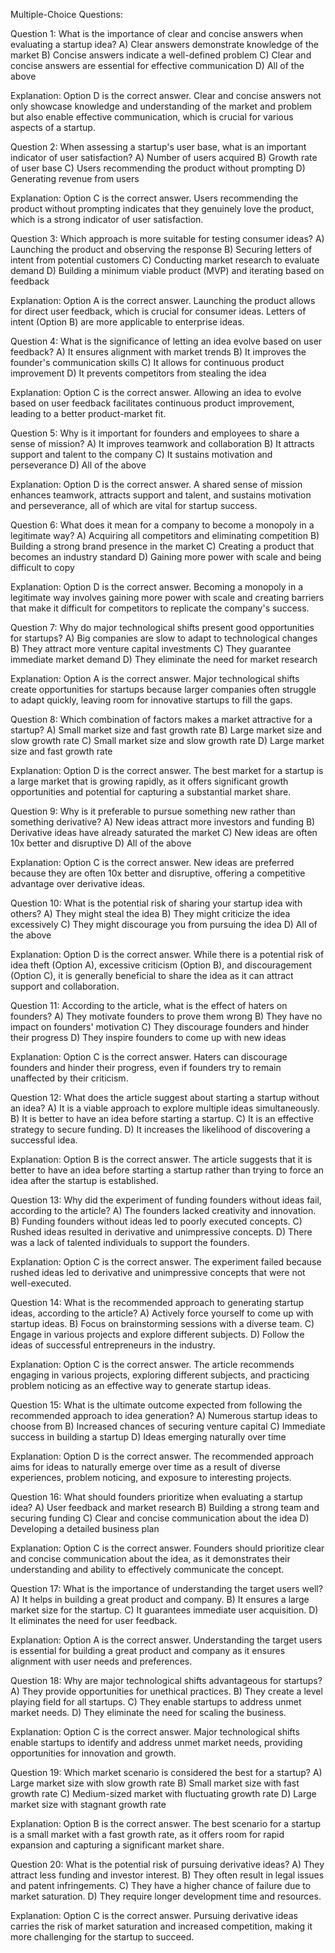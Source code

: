 Multiple-Choice Questions:

Question 1:
What is the importance of clear and concise answers when evaluating a startup idea?
A) Clear answers demonstrate knowledge of the market
B) Concise answers indicate a well-defined problem
C) Clear and concise answers are essential for effective communication
D) All of the above

Explanation: Option D is the correct answer. Clear and concise answers not only showcase knowledge and understanding of the market and problem but also enable effective communication, which is crucial for various aspects of a startup.

Question 2:
When assessing a startup's user base, what is an important indicator of user satisfaction?
A) Number of users acquired
B) Growth rate of user base
C) Users recommending the product without prompting
D) Generating revenue from users

Explanation: Option C is the correct answer. Users recommending the product without prompting indicates that they genuinely love the product, which is a strong indicator of user satisfaction.

Question 3:
Which approach is more suitable for testing consumer ideas?
A) Launching the product and observing the response
B) Securing letters of intent from potential customers
C) Conducting market research to evaluate demand
D) Building a minimum viable product (MVP) and iterating based on feedback

Explanation: Option A is the correct answer. Launching the product allows for direct user feedback, which is crucial for consumer ideas. Letters of intent (Option B) are more applicable to enterprise ideas.

Question 4:
What is the significance of letting an idea evolve based on user feedback?
A) It ensures alignment with market trends
B) It improves the founder's communication skills
C) It allows for continuous product improvement
D) It prevents competitors from stealing the idea

Explanation: Option C is the correct answer. Allowing an idea to evolve based on user feedback facilitates continuous product improvement, leading to a better product-market fit.

Question 5:
Why is it important for founders and employees to share a sense of mission?
A) It improves teamwork and collaboration
B) It attracts support and talent to the company
C) It sustains motivation and perseverance
D) All of the above

Explanation: Option D is the correct answer. A shared sense of mission enhances teamwork, attracts support and talent, and sustains motivation and perseverance, all of which are vital for startup success.

Question 6:
What does it mean for a company to become a monopoly in a legitimate way?
A) Acquiring all competitors and eliminating competition
B) Building a strong brand presence in the market
C) Creating a product that becomes an industry standard
D) Gaining more power with scale and being difficult to copy

Explanation: Option D is the correct answer. Becoming a monopoly in a legitimate way involves gaining more power with scale and creating barriers that make it difficult for competitors to replicate the company's success.

Question 7:
Why do major technological shifts present good opportunities for startups?
A) Big companies are slow to adapt to technological changes
B) They attract more venture capital investments
C) They guarantee immediate market demand
D) They eliminate the need for market research

Explanation: Option A is the correct answer. Major technological shifts create opportunities for startups because larger companies often struggle to adapt quickly, leaving room for innovative startups to fill the gaps.

Question 8:
Which combination of factors makes a market attractive for a startup?
A) Small market size and fast growth rate
B) Large market size and slow growth rate
C) Small market size and slow growth rate
D) Large market size and fast growth rate

Explanation: Option D is the correct answer. The best market for a startup is a large market that is growing rapidly, as it offers significant growth opportunities and potential for capturing a substantial market share.

Question 9:
Why is it preferable to pursue something new rather than something derivative?
A) New ideas attract more investors and funding
B) Derivative ideas have already saturated the market
C) New ideas are often 10x better and disruptive
D) All of the above

Explanation: Option C is the correct answer. New ideas are preferred because they are often 10x better and disruptive, offering a competitive advantage over derivative ideas.

Question 10:
What is the potential risk of sharing your startup idea with others?
A) They might steal the idea
B) They might criticize the idea excessively
C) They might discourage you from pursuing the idea
D) All of the above

Explanation: Option D is the correct answer. While there is a potential risk of idea theft (Option A), excessive criticism (Option B), and discouragement (Option C), it is generally beneficial to share the idea as it can attract support and collaboration.

Question 11:
According to the article, what is the effect of haters on founders?
A) They motivate founders to prove them wrong
B) They have no impact on founders' motivation
C) They discourage founders and hinder their progress
D) They inspire founders to come up with new ideas

Explanation: Option C is the correct answer. Haters can discourage founders and hinder their progress, even if founders try to remain unaffected by their criticism.

Question 12:
What does the article suggest about starting a startup without an idea?
A) It is a viable approach to explore multiple ideas simultaneously.
B) It is better to have an idea before starting a startup.
C) It is an effective strategy to secure funding.
D) It increases the likelihood of discovering a successful idea.

Explanation: Option B is the correct answer. The article suggests that it is better to have an idea before starting a startup rather than trying to force an idea after the startup is established.

Question 13:
Why did the experiment of funding founders without ideas fail, according to the article?
A) The founders lacked creativity and innovation.
B) Funding founders without ideas led to poorly executed concepts.
C) Rushed ideas resulted in derivative and unimpressive concepts.
D) There was a lack of talented individuals to support the founders.

Explanation: Option C is the correct answer. The experiment failed because rushed ideas led to derivative and unimpressive concepts that were not well-executed.

Question 14:
What is the recommended approach to generating startup ideas, according to the article?
A) Actively force yourself to come up with startup ideas.
B) Focus on brainstorming sessions with a diverse team.
C) Engage in various projects and explore different subjects.
D) Follow the ideas of successful entrepreneurs in the industry.

Explanation: Option C is the correct answer. The article recommends engaging in various projects, exploring different subjects, and practicing problem noticing as an effective way to generate startup ideas.

Question 15:
What is the ultimate outcome expected from following the recommended approach to idea generation?
A) Numerous startup ideas to choose from
B) Increased chances of securing venture capital
C) Immediate success in building a startup
D) Ideas emerging naturally over time

Explanation: Option D is the correct answer. The recommended approach aims for ideas to naturally emerge over time as a result of diverse experiences, problem noticing, and exposure to interesting projects.

Question 16:
What should founders prioritize when evaluating a startup idea?
A) User feedback and market research
B) Building a strong team and securing funding
C) Clear and concise communication about the idea
D) Developing a detailed business plan

Explanation: Option C is the correct answer. Founders should prioritize clear and concise communication about the idea, as it demonstrates their understanding and ability to effectively communicate the concept.

Question 17:
What is the importance of understanding the target users well?
A) It helps in building a great product and company.
B) It ensures a large market size for the startup.
C) It guarantees immediate user acquisition.
D) It eliminates the need for user feedback.

Explanation: Option A is the correct answer. Understanding the target users is essential for building a great product and company as it ensures alignment with user needs and preferences.

Question 18:
Why are major technological shifts advantageous for startups?
A) They provide opportunities for unethical practices.
B) They create a level playing field for all startups.
C) They enable startups to address unmet market needs.
D) They eliminate the need for scaling the business.

Explanation: Option C is the correct answer. Major technological shifts enable startups to identify and address unmet market needs, providing opportunities for innovation and growth.

Question 19:
Which market scenario is considered the best for a startup?
A) Large market size with slow growth rate
B) Small market size with fast growth rate
C) Medium-sized market with fluctuating growth rate
D) Large market size with stagnant growth rate

Explanation: Option B is the correct answer. The best scenario for a startup is a small market with a fast growth rate, as it offers room for rapid expansion and capturing a significant market share.

Question 20:
What is the potential risk of pursuing derivative ideas?
A) They attract less funding and investor interest.
B) They often result in legal issues and patent infringements.
C) They have a higher chance of failure due to market saturation.
D) They require longer development time and resources.

Explanation: Option C is the correct answer. Pursuing derivative ideas carries the risk of market saturation and increased competition, making it more challenging for the startup to succeed.
